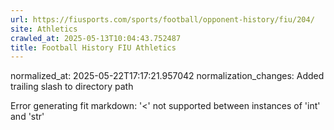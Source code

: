 ```yaml
---
url: https://fiusports.com/sports/football/opponent-history/fiu/204/
site: Athletics
crawled_at: 2025-05-13T10:04:43.752487
title: Football History FIU Athletics
---
```

normalized_at: 2025-05-22T17:17:21.957042
normalization_changes: Added trailing slash to directory path

Error generating fit markdown: '<' not supported between instances of 'int' and 'str'